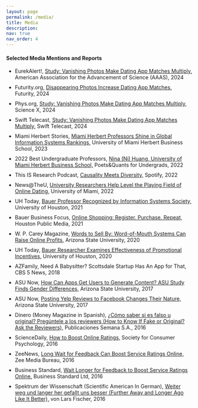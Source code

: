 ```yaml
---
layout: page
permalink: /media/
title: Media
description: 
nav: true
nav_order: 4
---
```


#### Selected Media Mentions and Reports
 
<ul style="list-style-type: disc;">
  <li style="margin-bottom: 10px;">
    EurekAlert!, <a href="https://www.eurekalert.org/news-releases/1040017">Study: Vanishing Photos Make Dating App Matches Multiply,</a> American Association for the Advancement of Science (AAAS), 2024
  </li>
  <li style="margin-bottom: 10px;">
    Futurity.org, <a href="https://www.futurity.org/disappearing-photos-dating-apps-3203092-2/?utm_source=rss&utm_medium=rss&utm_campaign=disappearing-photos-dating-apps-3203092-2">Disappearing Photos Increase Dating App Matches,</a> Futurity, 2024
  </li>
  <li style="margin-bottom: 10px;">
    Phys.org, <a href="https://phys.org/news/2024-04-photos-dating-app.html">Study: Vanishing Photos Make Dating App Matches Multiply,</a> Science X, 2024
  </li>
  <li style="margin-bottom: 10px;">
    Swift Telecast, <a href="https://swifttelecast.com/vanishing-photos-make-dating-app-matches-multiply/">Study: Vanishing Photos Make Dating App Matches Multiply,</a> Swift Telecast, 2024
  </li>
  <li style="margin-bottom: 10px;">
    Miami Herbert Stories, <a href="https://news.miami.edu/miamiherbert/stories/2023/08/miami-herbert-professors-shine-in-global-information-systems-rankings.html">Miami Herbert Professors Shine in Global Information Systems Rankings,</a> University of Miami Herbert Business School, 2023
  </li>
    <li style="margin-bottom: 10px;">
    2022 Best Undergraduate Professors, <a href="https://poetsandquantsforundergrads.com/news/2022-best-undergraduate-professors-nina-ni-huang-university-of-miami-herbert-business-school/">Nina (Ni) Huang, University of Miami Herbert Business School,</a> Poets&Quants for Undergrads, 2022
  </li>
  <li style="margin-bottom: 10px;">
    This IS Research Podcast, <a href="https://open.spotify.com/episode/2ztG1Ird6LCmTNFf4YdRfp">Causality Meets Diversity,</a> Spotify, 2022
  </li>
  <li style="margin-bottom: 10px;">
    News@TheU, <a href="https://news.miami.edu/stories/2022/08/university-researchers-help-level-the-playing-field-of-online-dating.html">University Researchers Help Level the Playing Field of Online Dating,</a> University of Miami, 2022
  </li>
  <li style="margin-bottom: 10px;">
    UH Today, <a href="https://www.bauer.uh.edu/news/2021/bauer-professor-recognized-by-information-systems-society/?utm_source=bauer.uh.edu&utm_medium=referral&utm_campaign=Homepage+Latest+News">Bauer Professor Recognized by Information Systems Society,</a> University of Houston, 2021
  </li>
  <li style="margin-bottom: 10px;">
    Bauer Business Focus, <a href="https://www.houstonpublicmedia.org/articles/shows/bauer-business-focus/2021/02/22/391996/online-shopping-register-purchase-repeat/">Online Shopping: Register. Purchase. Repeat,</a> Houston Public Media, 2021
  </li>
  <li style="margin-bottom: 10px;">
    W. P. Carey Magazine, <a href="https://wpcareymagazine.com/issue/autumn-2020/words-to-sell-by-word-of-mouth-systems-can-raise-online-profits/">Words to Sell By: Word-of-Mouth Systems Can Raise Online Profits,</a> Arizona State University, 2020
  </li>
  <li style="margin-bottom: 10px;">
    UH Today, <a href="https://cloudapps.uh.edu/sendit/w/dTQKORPHoei6cuJWjexjjw/YnMQUW1VLUcjNrID5m0zPA/K7tlW4BPkWTFGLrAjYkerg">Bauer Researcher Examines Effectiveness of Promotional Incentives,</a> University of Houston, 2020
  </li>
  <li style="margin-bottom: 10px;">
    AZFamily, Need A Babysitter? Scottsdale Startup Has An App for That, CBS 5 News, 2018
  </li>
  <li style="margin-bottom: 10px;">
    ASU Now, <a href="https://asunow.asu.edu/20170913-discoveries-how-can-apps-get-users-generate-content-asu-study-finds-gender-differences">How Can Apps Get Users to Generate Content? ASU Study Finds Gender Differences,</a> Arizona State University, 2017
  </li>
  <li style="margin-bottom: 10px;">
    ASU Now, <a href="https://asunow.asu.edu/20170307-discoveries-posting-yelp-reviews-facebook-changes-their-nature-asu-study-shows">Posting Yelp Reviews to Facebook Changes Their Nature,</a> Arizona State University, 2017
  </li>
  <li style="margin-bottom: 10px;">
    Dinero (Money Magazine in Spanish), <a href="http://www.dinero.com/opinion/columnistas/articulo/como-saber-si-es-falso-u-original-pregunte-a-los-reviewers-por-maria-gonzalez/231308">¿Cómo saber si es falso u original? Pregúntele a los reviewers (How to Know If Fake or Original? Ask the Reviewers),</a> Publicaciones Semana S.A., 2016
  </li>
  <li style="margin-bottom: 10px;">
    ScienceDaily, <a href="https://www.sciencedaily.com/releases/2016/05/160511080731.htm">How to Boost Online Ratings,</a> Society for Consumer Psychology, 2016
  </li>
  <li style="margin-bottom: 10px;">
    ZeeNews, <a href="http://zeenews.india.com/news/net-news/long-wait-for-feedback-can-boost-service-ratings-online_1884161.html">Long Wait for Feedback Can Boost Service Ratings Online,</a> Zee Media Bureau, 2016
  </li>
  <li style="margin-bottom: 10px;">
    Business Standard, <a href="http://www.business-standard.com/article/news-ians/wait-longer-for-feedback-to-boost-service-ratings-online-116051100427_1.html">Wait Longer for Feedback to Boost Service Ratings Online,</a> Business Standard Ltd, 2016
  </li>
  <li style="margin-bottom: 10px;">
    Spektrum der Wissenschaft (Scientific American In German), <a href="http://www.spektrum.de/news/weiter-weg-und-laenger-her-gefaellt-uns-besser/1409908">Weiter weg und langer her gefallt uns besser (Further Away and Longer Ago Like It Better),</a> von Lars Fischer, 2016
  </li>
</ul> 